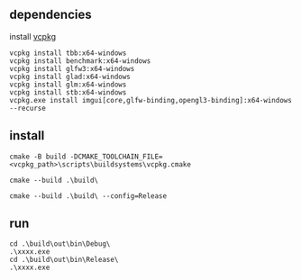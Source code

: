 ## dependencies
install [vcpkg](https://vcpkg.io/)

```
vcpkg install tbb:x64-windows
vcpkg install benchmark:x64-windows
vcpkg install glfw3:x64-windows
vcpkg install glad:x64-windows
vcpkg install glm:x64-windows
vcpkg install stb:x64-windows
vcpkg.exe install imgui[core,glfw-binding,opengl3-binding]:x64-windows  --recurse
```

## install

```
cmake -B build -DCMAKE_TOOLCHAIN_FILE=<vcpkg_path>\scripts\buildsystems\vcpkg.cmake

cmake --build .\build\

cmake --build .\build\ --config=Release
```

## run

```
cd .\build\out\bin\Debug\ 
.\xxxx.exe
cd .\build\out\bin\Release\    
.\xxxx.exe
```